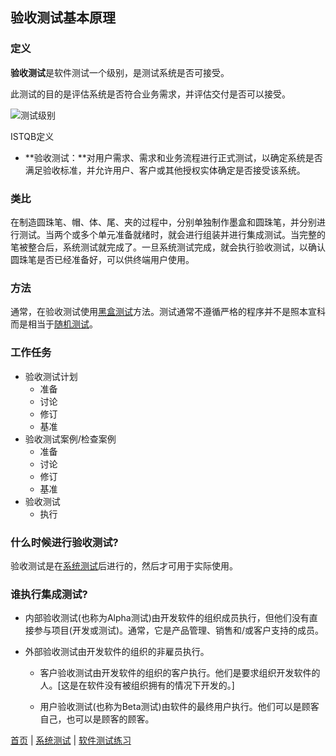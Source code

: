 ## 验收测试基本原理

### 定义

**验收测试**是软件测试一个级别，是测试系统是否可接受。

此测试的目的是评估系统是否符合业务需求，并评估交付是否可以接受。

![测试级别](http://softwaretestingfundamentals.com/wp-content/uploads/2010/12/acceptance_testing.jpg)

ISTQB定义

* **验收测试：**对用户需求、需求和业务流程进行正式测试，以确定系统是否满足验收标准，并允许用户、客户或其他授权实体确定是否接受该系统。

### 类比

在制造圆珠笔、帽、体、尾、夹的过程中，分别单独制作墨盒和圆珠笔，并分别进行测试。当两个或多个单元准备就绪时，就会进行组装并进行集成测试。当完整的笔被整合后，系统测试就完成了。一旦系统测试完成，就会执行验收测试，以确认圆珠笔是否已经准备好，可以供终端用户使用。

### 方法

通常，在验收测试使用[黑盒测试](黑盒测试.md)方法。测试通常不遵循严格的程序并不是照本宣科而是相当于[随机测试](随机测试.md)。

### 工作任务

* 验收测试计划
	- 准备
	- 讨论
	- 修订
	- 基准
* 验收测试案例/检查案例
	- 准备
	- 讨论
	- 修订
	- 基准
* 验收测试
	- 执行

### 什么时候进行验收测试?
	
验收测试是在[系统测试](系统测试.md)后进行的，然后才可用于实际使用。
	
### 谁执行集成测试?

* 内部验收测试(也称为Alpha测试)由开发软件的组织成员执行，但他们没有直接参与项目(开发或测试)。通常，它是产品管理、销售和/或客户支持的成员。

* 外部验收测试由开发软件的组织的非雇员执行。
	- 客户验收测试由开发软件的组织的客户执行。他们是要求组织开发软件的人。[这是在软件没有被组织拥有的情况下开发的。]
	
	- 用户验收测试(也称为Beta测试)由软件的最终用户执行。他们可以是顾客自己，也可以是顾客的顾客。
	
[首页](index.md)  |  [系统测试](系统测试.md)  |  [软件测试练习](软件测试练习.md) 
	


